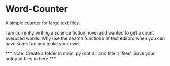 # Word-Counter
A simple counter for large text files.

I am currently writing a science fiction novel and wanted to get a count overused words. Why use the search functions of text editors when you can have some fun and make your own.

*** Note: Create a folder in main .py root dir and title it 'files'. Save your notepad files in here ***
